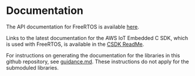 # Documentation

The API documentation for FreeRTOS is available [here](https://docs.aws.amazon.com/freertos/latest/lib-ref/index.html).

Links to the latest documentation for the AWS IoT Embedded C SDK, which is used with FreeRTOS, is available in the [CSDK ReadMe](https://github.com/aws/aws-iot-device-sdk-embedded-C#releases).  

For instructions on generating the documentation for the libraries in this github repository, see [guidance.md](guidance.md).  These instructions do not apply for the submoduled libraries.   

